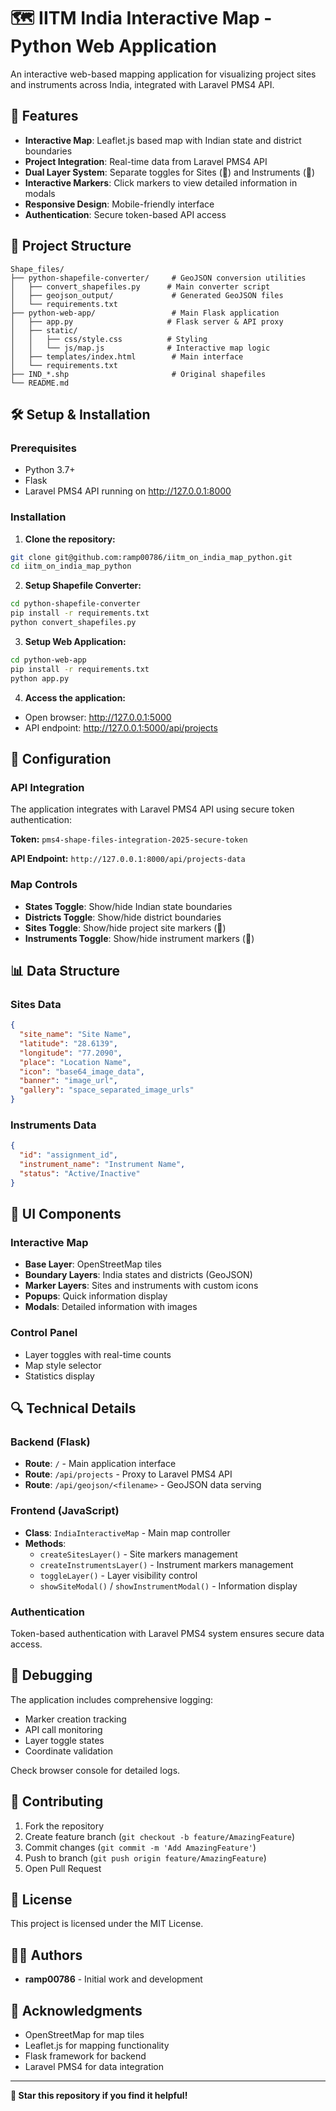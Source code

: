 # 🗺️ IITM India Interactive Map - Python Web Application

An interactive web-based mapping application for visualizing project sites and instruments across India, integrated with Laravel PMS4 API.

## 🚀 Features

- **Interactive Map**: Leaflet.js based map with Indian state and district boundaries
- **Project Integration**: Real-time data from Laravel PMS4 API
- **Dual Layer System**: Separate toggles for Sites (🏢) and Instruments (🔬)
- **Interactive Markers**: Click markers to view detailed information in modals
- **Responsive Design**: Mobile-friendly interface
- **Authentication**: Secure token-based API access

## 📁 Project Structure

```
Shape_files/
├── python-shapefile-converter/     # GeoJSON conversion utilities
│   ├── convert_shapefiles.py      # Main converter script
│   ├── geojson_output/             # Generated GeoJSON files
│   └── requirements.txt
├── python-web-app/                 # Main Flask application
│   ├── app.py                     # Flask server & API proxy
│   ├── static/
│   │   ├── css/style.css          # Styling
│   │   └── js/map.js              # Interactive map logic
│   ├── templates/index.html        # Main interface
│   └── requirements.txt
├── IND_*.shp                       # Original shapefiles
└── README.md
```

## 🛠️ Setup & Installation

### Prerequisites
- Python 3.7+
- Flask
- Laravel PMS4 API running on http://127.0.0.1:8000

### Installation

1. **Clone the repository:**
```bash
git clone git@github.com:ramp00786/iitm_on_india_map_python.git
cd iitm_on_india_map_python
```

2. **Setup Shapefile Converter:**
```bash
cd python-shapefile-converter
pip install -r requirements.txt
python convert_shapefiles.py
```

3. **Setup Web Application:**
```bash
cd python-web-app
pip install -r requirements.txt
python app.py
```

4. **Access the application:**
- Open browser: http://127.0.0.1:5000
- API endpoint: http://127.0.0.1:5000/api/projects

## 🔧 Configuration

### API Integration
The application integrates with Laravel PMS4 API using secure token authentication:

**Token:** `pms4-shape-files-integration-2025-secure-token`

**API Endpoint:** `http://127.0.0.1:8000/api/projects-data`

### Map Controls
- **States Toggle**: Show/hide Indian state boundaries
- **Districts Toggle**: Show/hide district boundaries  
- **Sites Toggle**: Show/hide project site markers (🏢)
- **Instruments Toggle**: Show/hide instrument markers (🔬)

## 📊 Data Structure

### Sites Data
```json
{
  "site_name": "Site Name",
  "latitude": "28.6139",
  "longitude": "77.2090", 
  "place": "Location Name",
  "icon": "base64_image_data",
  "banner": "image_url",
  "gallery": "space_separated_image_urls"
}
```

### Instruments Data
```json
{
  "id": "assignment_id",
  "instrument_name": "Instrument Name",
  "status": "Active/Inactive"
}
```

## 🎨 UI Components

### Interactive Map
- **Base Layer**: OpenStreetMap tiles
- **Boundary Layers**: India states and districts (GeoJSON)
- **Marker Layers**: Sites and instruments with custom icons
- **Popups**: Quick information display
- **Modals**: Detailed information with images

### Control Panel
- Layer toggles with real-time counts
- Map style selector
- Statistics display

## 🔍 Technical Details

### Backend (Flask)
- **Route**: `/` - Main application interface
- **Route**: `/api/projects` - Proxy to Laravel PMS4 API
- **Route**: `/api/geojson/<filename>` - GeoJSON data serving

### Frontend (JavaScript)
- **Class**: `IndiaInteractiveMap` - Main map controller
- **Methods**: 
  - `createSitesLayer()` - Site markers management
  - `createInstrumentsLayer()` - Instrument markers management
  - `toggleLayer()` - Layer visibility control
  - `showSiteModal()` / `showInstrumentModal()` - Information display

### Authentication
Token-based authentication with Laravel PMS4 system ensures secure data access.

## 🐛 Debugging

The application includes comprehensive logging:
- Marker creation tracking
- API call monitoring  
- Layer toggle states
- Coordinate validation

Check browser console for detailed logs.

## 🤝 Contributing

1. Fork the repository
2. Create feature branch (`git checkout -b feature/AmazingFeature`)
3. Commit changes (`git commit -m 'Add AmazingFeature'`)
4. Push to branch (`git push origin feature/AmazingFeature`)
5. Open Pull Request

## 📜 License

This project is licensed under the MIT License.

## 👨‍💻 Authors

- **ramp00786** - Initial work and development

## 🙏 Acknowledgments

- OpenStreetMap for map tiles
- Leaflet.js for mapping functionality
- Flask framework for backend
- Laravel PMS4 for data integration

---

**🌟 Star this repository if you find it helpful!**
